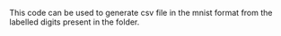 This code can be used to generate csv file in the mnist format from the labelled digits present in the folder.
